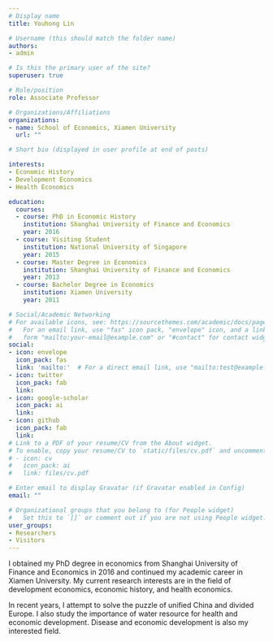 ```yaml
---
# Display name
title: Youhong Lin

# Username (this should match the folder name)
authors:
- admin

# Is this the primary user of the site?
superuser: true

# Role/position
role: Associate Professor

# Organizations/Affiliations
organizations:
- name: School of Economics, Xiamen University
  url: ""

# Short bio (displayed in user profile at end of posts)

interests:
- Economic History
- Development Economics
- Health Economics

education:
  courses:
  - course: PhD in Economic History
    institution: Shanghai University of Finance and Economics
    year: 2016
  - course: Visiting Student
    institution: National University of Singapore
    year: 2015
  - course: Master Degree in Economics
    institution: Shanghai University of Finance and Economics
    year: 2013
  - course: Bachelor Degree in Economics
    institution: Xiamen University
    year: 2011

# Social/Academic Networking
# For available icons, see: https://sourcethemes.com/academic/docs/page-builder/#icons
#   For an email link, use "fas" icon pack, "envelope" icon, and a link in the
#   form "mailto:your-email@example.com" or "#contact" for contact widget.
social:
- icon: envelope
  icon_pack: fas
  link: 'mailto:'  # For a direct email link, use "mailto:test@example.org".
- icon: twitter
  icon_pack: fab
  link: 
- icon: google-scholar
  icon_pack: ai
  link: 
- icon: github
  icon_pack: fab
  link: 
# Link to a PDF of your resume/CV from the About widget.
# To enable, copy your resume/CV to `static/files/cv.pdf` and uncomment the lines below.
# - icon: cv
#   icon_pack: ai
#   link: files/cv.pdf

# Enter email to display Gravatar (if Gravatar enabled in Config)
email: ""

# Organizational groups that you belong to (for People widget)
#   Set this to `[]` or comment out if you are not using People widget.
user_groups:
- Researchers
- Visitors
---
```


​I obtained my PhD degree in economics from Shanghai University of Finance and Economics in 2016 and continued my academic career in Xiamen University. My current research interests are in the field of development economics, economic history, and health economics. 

In recent years, I attempt to solve the puzzle of unified China and divided Europe.  ​I also study the importance of water resource for health and economic development. Disease and economic development is also my interested field.
